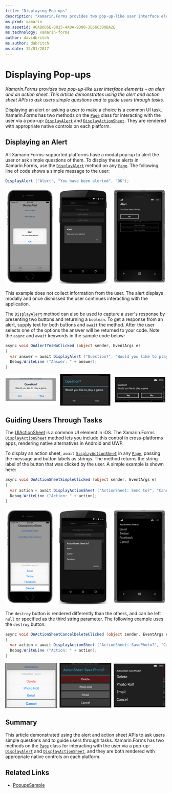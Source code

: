 ```yaml
---
title: "Displaying Pop-ups"
description: "Xamarin.Forms provides two pop-up-like user interface elements – an alert and an action sheet. This article demonstrates using the alert and action sheet APIs to ask users simple questions and to guide users through tasks."
ms.prod: xamarin
ms.assetid: 46AB0D5E-0025-4A8A-9D00-3E66C3D0BA2E
ms.technology: xamarin-forms
author: davidbritch
ms.author: dabritch
ms.date: 12/01/2017
---
```


# Displaying Pop-ups

_Xamarin.Forms provides two pop-up-like user interface elements – an alert and an action sheet. This article demonstrates using the alert and action sheet APIs to ask users simple questions and to guide users through tasks._

Displaying an alert or asking a user to make a choice is a common UI task. Xamarin.Forms has two methods on the [`Page`](https://developer.xamarin.com/api/type/Xamarin.Forms.Page/) class for interacting with the user via a pop-up: [`DisplayAlert`](https://developer.xamarin.com/api/member/Xamarin.Forms.Page.DisplayAlert(System.String,System.String,System.String)/) and [`DisplayActionSheet`](https://developer.xamarin.com/api/member/Xamarin.Forms.Page.DisplayActionSheet(System.String,System.String,System.String,System.String[])/). They are rendered with appropriate native controls on each platform.

## Displaying an Alert

All Xamarin.Forms-supported platforms have a modal pop-up to alert the user or ask simple questions of them. To display these alerts in Xamarin.Forms, use the [`DisplayAlert`](https://developer.xamarin.com/api/member/Xamarin.Forms.Page.DisplayAlert(System.String,System.String,System.String)/) method on any [`Page`](https://developer.xamarin.com/api/type/Xamarin.Forms.Page/). The following line of code shows a simple message to the user:

```csharp
DisplayAlert ("Alert", "You have been alerted", "OK");
```

![](pop-ups-images/alert.png "Alert Dialog with One Button")

This example does not collect information from the user. The alert displays modally and once dismissed the user continues interacting with the application.

The [`DisplayAlert`](https://developer.xamarin.com/api/member/Xamarin.Forms.Page.DisplayAlert(System.String,System.String,System.String)/) method can also be used to capture a user's response by presenting two buttons and returning a `boolean`. To get a response from an alert, supply text for both buttons and `await` the method. After the user selects one of the options the answer will be returned to your code. Note the `async` and `await` keywords in the sample code below:

```csharp
async void OnAlertYesNoClicked (object sender, EventArgs e)
{
  var answer = await DisplayAlert ("Question?", "Would you like to play a game", "Yes", "No");
  Debug.WriteLine ("Answer: " + answer);
}
```

[![DisplayAlert](pop-ups-images/alert2-sml.png "Alert Dialog with Two Buttons")](pop-ups-images/alert2.png#lightbox "Alert Dialog with Two Buttons")

## Guiding Users Through Tasks

The [UIActionSheet](https://developer.apple.com/library/ios/documentation/uikit/reference/uiactionsheet_class/Reference/Reference.html) is a common UI element in iOS. The Xamarin.Forms [`DisplayActionSheet`](https://developer.xamarin.com/api/member/Xamarin.Forms.Page.DisplayActionSheet(System.String,System.String,System.String,System.String[])/) method lets you include this control in cross-platforms apps, rendering native alternatives in Android and UWP.

To display an action sheet, `await` [`DisplayActionSheet`](https://developer.xamarin.com/api/member/Xamarin.Forms.Page.DisplayActionSheet(System.String,System.String,System.String,System.String[])/) in any [`Page`](https://developer.xamarin.com/api/type/Xamarin.Forms.Page/), passing the message and button labels as strings. The method returns the string label of the button that was clicked by the user. A simple example is shown here:

```csharp
async void OnActionSheetSimpleClicked (object sender, EventArgs e)
{
  var action = await DisplayActionSheet ("ActionSheet: Send to?", "Cancel", null, "Email", "Twitter", "Facebook");
  Debug.WriteLine ("Action: " + action);
}
```

![](pop-ups-images/action.png "ActionSheet Dialog")

The `destroy` button is rendered differently than the others, and can be left `null` or specified as the third string parameter. The following example uses the `destroy` button:

```csharp
async void OnActionSheetCancelDeleteClicked (object sender, EventArgs e)
{
  var action = await DisplayActionSheet ("ActionSheet: SavePhoto?", "Cancel", "Delete", "Photo Roll", "Email");
  Debug.WriteLine ("Action: " + action);
}
```

[![DisplayActionSheet](pop-ups-images/action2-sml.png "Action Sheet Dialog with Destroy Button")](pop-ups-images/action2.png#lightbox "Action Sheet Dialog with Destroy Button")

## Summary

This article demonstrated using the alert and action sheet APIs to ask users simple questions and to guide users through tasks. Xamarin.Forms has two methods on the [`Page`](https://developer.xamarin.com/api/type/Xamarin.Forms.Page/) class for interacting with the user via a pop-up: [`DisplayAlert`](https://developer.xamarin.com/api/member/Xamarin.Forms.Page.DisplayAlert(System.String,System.String,System.String)/) and [`DisplayActionSheet`](https://developer.xamarin.com/api/member/Xamarin.Forms.Page.DisplayActionSheet(System.String,System.String,System.String,System.String[])/), and they are both rendered with appropriate native controls on each platform.



## Related Links

- [PopupsSample](https://developer.xamarin.com/samples/xamarin-forms/Navigation/Pop-ups/)
